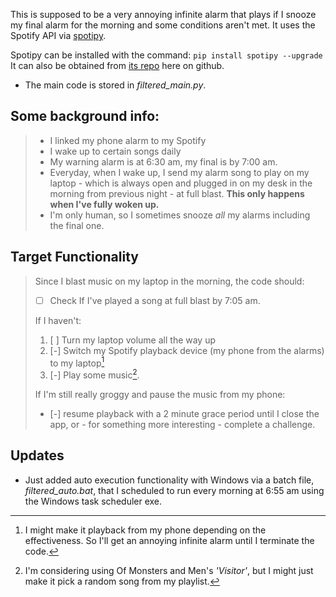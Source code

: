 This is supposed to be a very annoying infinite alarm that plays if I snooze my final alarm for the morning
and some conditions aren't met. 
It uses the Spotify API via [spotipy](https://spotipy.readthedocs.io).

Spotipy can be installed with the command: `pip install spotipy --upgrade`
It can also be obtained from [its repo](https://github.com/spotipy-dev/spotipy) here on github.

- The main code is stored in *filtered_main.py*.

Some background info:
---
>- I linked my phone alarm to my Spotify
>- I wake up to certain songs daily
>- My warning alarm is at 6:30 am, my final is by 7:00 am.
>- Everyday, when I wake up, I send my alarm song to play on my laptop - which is always open and plugged in on my desk in the morning from previous night - at full blast. __This only happens when I've fully woken up.__
>- I'm only human, so I sometimes snooze _all_ my alarms including the final one.


Target Functionality
---
> Since I blast music on my laptop in the morning, the code should:
> 
> - [ ] Check If I've played a song at full blast by 7:05 am.
>       
>  If I haven't:
>  1. [ ] Turn my laptop volume all the way up
>  2. [-] Switch my Spotify playback device (my phone from the alarms) to my laptop[^1]
>  3. [-] Play some music[^2].
>         
>   If I'm still really groggy and pause the music from my phone:
>   
>   - [-] resume playback with a 2 minute grace period until I close the app, or - for something more interesting - complete a challenge.

[^1]:  I might make it playback from my phone depending on the effectiveness. So I'll get an annoying infinite alarm until I terminate the code.
[^2]:  I'm considering using Of Monsters and Men's _'Visitor'_, but I might just make it pick a random song from my playlist.

 Updates
 ---
  - Just added auto execution functionality with Windows via a batch file, *filtered_auto.bat*, that I scheduled to run every morning at 6:55 am using the Windows task scheduler exe.
